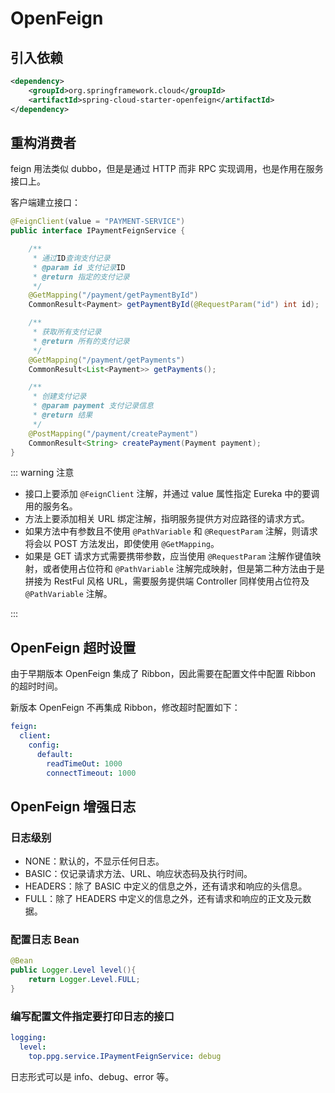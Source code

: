 # OpenFeign

## 引入依赖

```xml
<dependency>
    <groupId>org.springframework.cloud</groupId>
    <artifactId>spring-cloud-starter-openfeign</artifactId>
</dependency>
```

## 重构消费者

feign 用法类似 dubbo，但是是通过 HTTP 而非 RPC 实现调用，也是作用在服务接口上。

客户端建立接口：

```java
@FeignClient(value = "PAYMENT-SERVICE")
public interface IPaymentFeignService {

    /**
     * 通过ID查询支付记录
     * @param id 支付记录ID
     * @return 指定的支付记录
     */
    @GetMapping("/payment/getPaymentById")
    CommonResult<Payment> getPaymentById(@RequestParam("id") int id);

    /**
     * 获取所有支付记录
     * @return 所有的支付记录
     */
    @GetMapping("/payment/getPayments")
    CommonResult<List<Payment>> getPayments();

    /**
     * 创建支付记录
     * @param payment 支付记录信息
     * @return 结果
     */
    @PostMapping("/payment/createPayment")
    CommonResult<String> createPayment(Payment payment);
}
```

::: warning 注意

- 接口上要添加 `@FeignClient` 注解，并通过 value 属性指定 Eureka 中的要调用的服务名。
- 方法上要添加相关 URL 绑定注解，指明服务提供方对应路径的请求方式。
- 如果方法中有参数且不使用 `@PathVariable` 和 `@RequestParam` 注解，则请求将会以 POST 方法发出，即使使用 `@GetMapping`。
- 如果是 GET 请求方式需要携带参数，应当使用 `@RequestParam` 注解作键值映射，或者使用占位符和 `@PathVariable` 注解完成映射，但是第二种方法由于是拼接为 RestFul 风格 URL，需要服务提供端 Controller 同样使用占位符及 `@PathVariable` 注解。

:::

## OpenFeign 超时设置

由于早期版本 OpenFeign 集成了 Ribbon，因此需要在配置文件中配置 Ribbon 的超时时间。

新版本 OpenFeign 不再集成 Ribbon，修改超时配置如下：

```yaml
feign:
  client:
    config:
      default:
        readTimeOut: 1000
        connectTimeout: 1000
```

## OpenFeign 增强日志

### 日志级别

- NONE：默认的，不显示任何日志。
- BASIC：仅记录请求方法、URL、响应状态码及执行时间。
- HEADERS：除了 BASIC 中定义的信息之外，还有请求和响应的头信息。
- FULL：除了 HEADERS 中定义的信息之外，还有请求和响应的正文及元数据。

### 配置日志 Bean

```java
@Bean
public Logger.Level level(){
    return Logger.Level.FULL;
}
```

### 编写配置文件指定要打印日志的接口

```yaml
logging:
  level:
    top.ppg.service.IPaymentFeignService: debug
```

日志形式可以是 info、debug、error 等。
